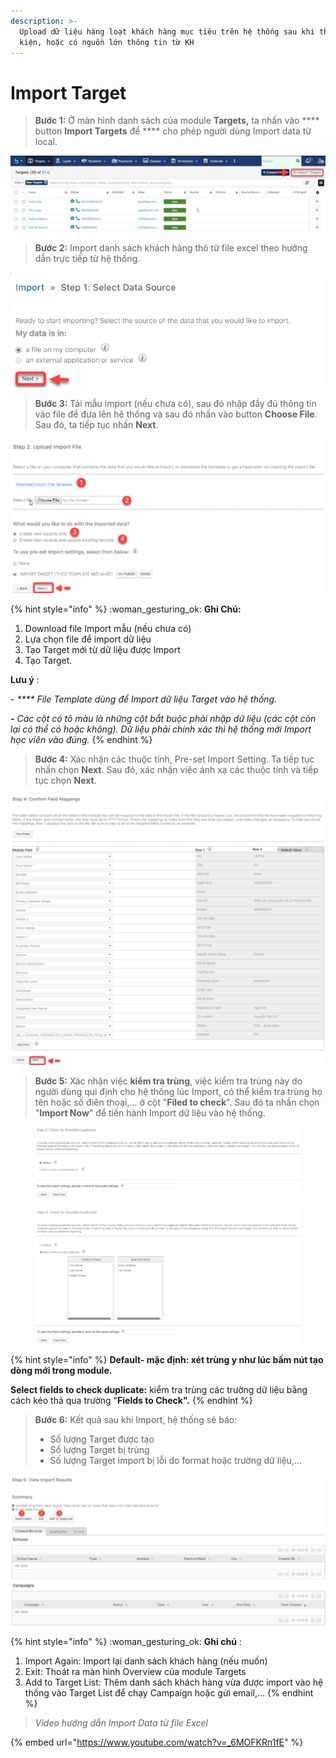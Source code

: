 ```yaml
---
description: >-
  Upload dữ liệu hàng loạt khách hàng mục tiêu trên hệ thống sau khi tham gia sự
  kiện, hoặc có nguồn lớn thông tin từ KH
---
```


# Import Target

> **Bước 1:** Ở màn hình danh sách của module **Targets,** ta nhấn vào **** button **Import Targets** để **** cho phép người dùng Import data từ local.

![](<../../.gitbook/assets/image (113) (1) (1) (1) (1).png>)

> **Bước 2:** Import danh sách khách hàng thô từ file excel theo hướng dẫn trực tiếp từ hệ thống.

![](<../../.gitbook/assets/image (108) (1).png>)

> **Bước 3:**&#x20;
> Tải mẫu import (nếu chưa có), sau đó nhập đầy đủ thông tin vào file để đưa lên hệ thống và sau đó nhấn vào button **Choose File**. Sau đó, ta tiếp tục nhấn **Next**.

![](<../../.gitbook/assets/image (105) (1) (1) (1).png>)

{% hint style="info" %}
:woman\_gesturing\_ok: **Ghi Chú:**

1. Download file Import mẫu (nếu chưa có)
2. Lựa chọn file để import dữ liệu
3. Tạo Target mới từ dữ liệu được Import
4. Tạo Target.

**Lưu ý** :

\-      _**** File Template dùng để Import dữ liệu Target vào hệ thống._&#x20;

_**-**       Các cột có tô màu là những cột bắt buộc phải nhập dữ liệu (các cột còn lại có thể có hoặc không). Dữ liệu phải chính xác thì hệ thống mới Import học viên vào đúng._
{% endhint %}

> **Bước 4:** Xác nhận các thuộc tính, Pre-set Import Setting. Ta tiếp tục nhấn chọn **Next**. Sau đó, xác nhận việc ánh xạ các thuộc tính và tiếp tục chọn **Next**.

![](<../../.gitbook/assets/image (106) (1) (1).png>)

> **Bước 5:** Xác nhận việc **kiểm tra trùng**, việc kiểm tra trùng này do người dùng qui định cho hệ thống lúc Import, có thể kiểm tra trùng họ tên hoặc số điên thoại,... ở cột "**Filed to check**". Sau đó ta nhấn chọn "**Import Now**" để tiến hành Import dữ liệu vào hệ thống.

<figure><img src="../../.gitbook/assets/image (2) (2).png" alt=""><figcaption></figcaption></figure>

<figure><img src="../../.gitbook/assets/image (9) (1).png" alt=""><figcaption></figcaption></figure>

{% hint style="info" %}
**Default- mặc định: xét trùng y như lúc bấm nút tạo dòng mới trong module.**

**Select fields to check duplicate:** kiểm tra trùng các trường dữ liệu bằng cách kéo thả qua trường "**Fields to Check".**
{% endhint %}

> **Bước 6:** Kết quả sau khi Import, hệ thống sẽ báo:
>
> * Số lượng Target được tạo
> * Số lượng Target bị trùng&#x20;
> * Số lượng Target import bị lỗi do format hoặc trường dữ liệu,...

![](<../../.gitbook/assets/image (116) (1) (1).png>)

{% hint style="info" %}
:woman\_gesturing\_ok: **Ghi chú** :

1. Import Again: Import lại danh sách khách hàng (nếu muốn)
2. Exit: Thoát ra màn hình Overview của module Targets
3. Add to Target List: Thêm danh sách khách hàng vừa được import vào hệ thống vào Target List để chạy Campaign hoặc gửi email,...
{% endhint %}

> _Video hướng dẫn Import Data từ file Excel_&#x20;

{% embed url="https://www.youtube.com/watch?v=_6MOFKRn1fE" %}
